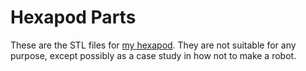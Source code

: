 # Hexapod Parts

These are the STL files for [my hexapod](https://github.com/adammck/hexapod).
They are not suitable for any purpose, except possibly as a case study in how
not to make a robot.
